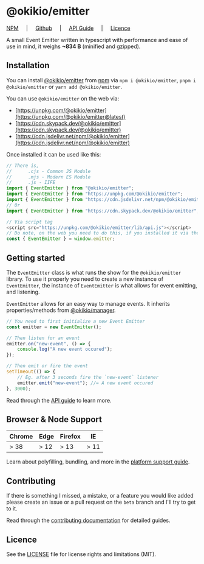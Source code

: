 # @okikio/emitter

[NPM](https://www.npmjs.com/package/@okikio/emitter) <span style="padding-inline: 1rem">|</span> [Github](https://github.com/okikio/native/tree/beta/packages/emitter#readme) <span style="padding-inline: 1rem">|</span> [API Guide](/docs/emitter/api.md) <span style="padding-inline: 1rem">|</span> [Licence](/packages/emitter/LICENSE) 

A small Event Emitter written in typescript with performance and ease of use in mind, it weighs **~834 B** (minified and gzipped).

## Installation

You can install [@okikio/emitter](/docs/emitter/index.md) from [npm](https://www.npmjs.com/package/@okikio/emitter) via `npm i @okikio/emitter`, `pnpm i @okikio/emitter` or `yarn add @okikio/emitter`.

You can use `@okikio/emitter` on the web via:

- [https://unpkg.com/@okikio/emitter](https://unpkg.com/@okikio/emitter@latest)
- [https://cdn.skypack.dev/@okikio/emitter](https://cdn.skypack.dev/@okikio/emitter)
- [https://cdn.jsdelivr.net/npm/@okikio/emitter](https://cdn.jsdelivr.net/npm/@okikio/emitter)

Once installed it can be used like this:

```typescript
// There is,
//      .cjs - Common JS Module
//      .mjs - Modern ES Module
//      .js - IIFE
import { EventEmitter } from "@okikio/emitter";
import { EventEmitter } from "https://unpkg.com/@okikio/emitter";
import { EventEmitter } from "https://cdn.jsdelivr.net/npm/@okikio/emitter";
// Or
import { EventEmitter } from "https://cdn.skypack.dev/@okikio/emitter";

// Via script tag
<script src="https://unpkg.com/@okikio/emitter/lib/api.js"></script>
// Do note, on the web you need to do this, if you installed it via the script tag:
const { EventEmitter } = window.emitter;
```

## Getting started

The `EventEmitter` class is what runs the show for the `@okikio/emitter` library. To use it properly you need to create a new instance of `EventEmitter`, the instance of `EventEmitter` is what allows for event emitting, and listening.

`EventEmitter` allows for an easy way to manage events. It inherits properties/methods from [@okikio/manager](/docs/manager/index.md).

```ts
// You need to first initialize a new Event Emitter
const emitter = new EventEmitter();

// Then listen for an event
emitter.on("new-event", () => {
    console.log("A new event occured");
});

// Then emit or fire the event
setTimeout(() => {
    // Eg. after 3 seconds fire the `new-event` listener
    emitter.emit("new-event"); //= A new event occured
}, 3000);
```

Read through the [API guide](/docs/emitter/api.md) to learn more.

## Browser & Node Support

| Chrome | Edge | Firefox | IE   |
| ------ | ---- | ------- | ---- |
| > 38   | > 12 | > 13    | > 11 |

Learn about polyfilling, bundling, and more in the [platform support guide](/docs/emitter/platform-support.md).

## Contributing

If there is something I missed, a mistake, or a feature you would like added please create an issue or a pull request on the `beta` branch and I'll try to get to it.

Read through the [contributing documentation](/docs/emitter/contributing.md) for detailed guides.

## Licence

See the [LICENSE](/LICENSE) file for license rights and limitations (MIT).
